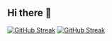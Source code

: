 ## Hi there 👋
[![GitHub Streak](https://streak-stats.demolab.com?user=Khjoooon&theme=gruvbox-light&hide_border=true&locale=ko)](https://git.io/streak-stats)
<a href="https://git.io/streak-stats"><img src="https://streak-stats.demolab.com?user=Khjoooon&theme=gruvbox-light&hide_border=true&locale=ko" alt="GitHub Streak" /></a>
<!--
**Khjoooon/Khjoooon** is a ✨ _special_ ✨ repository because its `README.md` (this file) appears on your GitHub profile.

Here are some ideas to get you started:

- 🔭 I’m currently working on ...
- 🌱 I’m currently learning ...
- 👯 I’m looking to collaborate on ...
- 🤔 I’m looking for help with ...
- 💬 Ask me about ...
- 📫 How to reach me: ...
- 😄 Pronouns: ...
- ⚡ Fun fact: ...
-->
